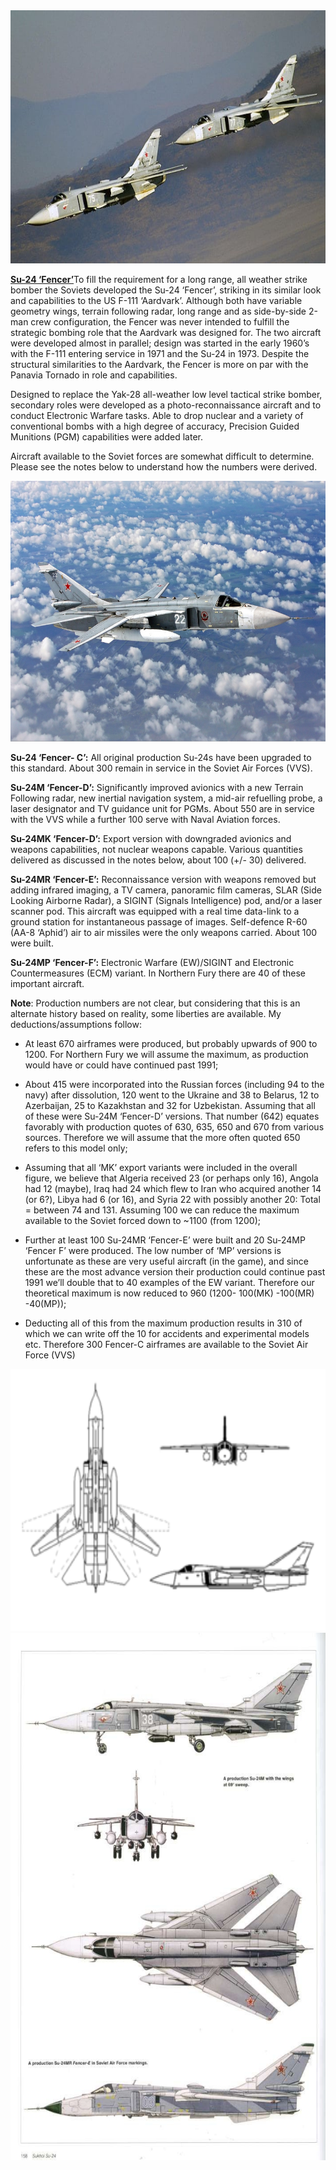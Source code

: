 <img src="/assets\images\warsaw\su\air\su24\image1.jpg" style="width:6.75924in;height:4.21875in" />

[**Su-24
‘Fencer’**](http://www.military-today.com/aircraft/sukhoi_su24_fencer.htm)To
fill the requirement for a long range, all weather strike bomber the
Soviets developed the Su-24 ‘Fencer’, striking in its similar look and
capabilities to the US F-111 ‘Aardvark’. Although both have variable
geometry wings, terrain following radar, long range and as side-by-side
2-man crew configuration, the Fencer was never intended to fulfill the
strategic bombing role that the Aardvark was designed for. The two
aircraft were developed almost in parallel; design was started in the
early 1960’s with the F-111 entering service in 1971 and the Su-24 in
1973. Despite the structural similarities to the Aardvark, the Fencer is
more on par with the Panavia Tornado in role and capabilities.

Designed to replace the Yak-28 all-weather low level tactical strike
bomber, secondary roles were developed as a photo-reconnaissance
aircraft and to conduct Electronic Warfare tasks. Able to drop nuclear
and a variety of conventional bombs with a high degree of accuracy,
Precision Guided Munitions (PGM) capabilities were added later.

Aircraft available to the Soviet forces are somewhat difficult to
determine. Please see the notes below to understand how the numbers were
derived.

<img src="/assets\images\warsaw\su\air\su24\image2.jpg" style="width:6.5in;height:4.33889in" />

**Su-24 ‘Fencer- C’:** All original production Su-24s have been upgraded
to this standard. About 300 remain in service in the Soviet Air Forces
(VVS).

**Su-24M ‘Fencer-D’:** Significantly improved avionics with a new
Terrain Following radar, new inertial navigation system, a mid-air
refuelling probe, a laser designator and TV guidance unit for PGMs.
About 550 are in service with the VVS while a further 100 serve with
Naval Aviation forces.

**Su-24MK ‘Fencer-D’:** Export version with downgraded avionics and
weapons capabilities, not nuclear weapons capable. Various quantities
delivered as discussed in the notes below, about 100 (+/- 30) delivered.

**Su-24MR ‘Fencer-E’:** Reconnaissance version with weapons removed but
adding infrared imaging, a TV camera, panoramic film cameras, SLAR (Side
Looking Airborne Radar), a SIGINT (Signals Intelligence) pod, and/or a
laser scanner pod. This aircraft was equipped with a real time data-link
to a ground station for instantaneous passage of images. Self-defence
R-60 (AA-8 ‘Aphid’) air to air missiles were the only weapons carried.
About 100 were built.

**Su-24MP ‘Fencer-F’:** Electronic Warfare (EW)/SIGINT and Electronic
Countermeasures (ECM) variant. In Northern Fury there are 40 of these
important aircraft.

**Note**: Production numbers are not clear, but considering that this is
an alternate history based on reality, some liberties are available. My
deductions/assumptions follow:

-   At least 670 airframes were produced, but probably upwards of 900
    to 1200. For Northern Fury we will assume the maximum, as production
    would have or could have continued past 1991;

-   About 415 were incorporated into the Russian forces (including 94 to
    the navy) after dissolution, 120 went to the Ukraine and 38 to
    Belarus, 12 to Azerbaijan, 25 to Kazakhstan and 32 for Uzbekistan.
    Assuming that all of these were Su-24M ‘Fencer-D’ versions. That
    number (642) equates favorably with production quotes of 630, 635,
    650 and 670 from various sources. Therefore we will assume that the
    more often quoted 650 refers to this model only;

-   Assuming that all ‘MK’ export variants were included in the overall
    figure, we believe that Algeria received 23 (or perhaps only 16),
    Angola had 12 (maybe), Iraq had 24 which flew to Iran who acquired
    another 14 (or 6?), Libya had 6 (or 16), and Syria 22 with possibly
    another 20: Total = between 74 and 131. Assuming 100 we can reduce
    the maximum available to the Soviet forced down to \~1100 (from
    1200);

-   Further at least 100 Su-24MR ‘Fencer-E’ were built and 20 Su-24MP
    ‘Fencer F’ were produced. The low number of ‘MP’ versions is
    unfortunate as these are very useful aircraft (in the game), and
    since these are the most advance version their production could
    continue past 1991 we’ll double that to 40 examples of the EW
    variant. Therefore our theoretical maximum is now reduced to 960
    (1200- 100(MK) -100(MR) -40(MP));

-   Deducting all of this from the maximum production results in 310 of
    which we can write off the 10 for accidents and experimental models
    etc. Therefore 300 Fencer-C airframes are available to the Soviet
    Air Force (VVS)

<img src="/assets\images\warsaw\su\air\su24\image3.png" style="width:6.52083in;height:4.36896in" />

<img src="/assets\images\warsaw\su\air\su24\image4.jpg" style="width:6.5in;height:8.78889in" />
